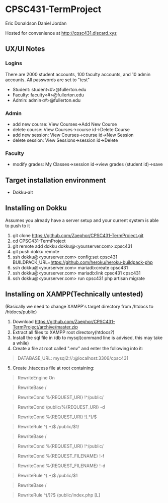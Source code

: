 # CPSC431-TermProject
Eric Donaldson
Daniel Jordan

Hosted for convenience at http://cpsc431.discard.xyz

## UX/UI Notes
### Logins
There are 2000 student accounts, 100 faculty accounts, and 10 admin accounts. All passwords are set to "test"

* Student: student<#>@fullerton.edu
* Faculty: faculty<#>@fullerton.edu
* Admin: admin<#>@fullerton.edu

### Admin

* add new course:
 View Courses->Add New Course
* delete course:
 View Courses->course id->Delete Course
* add new session:
 View Courses->course id->New Session
* delete session:
 View Sessions->session id->Delete

### Faculty
* modify grades:
 My Classes->session id->view grades (student id)->save

## Target installation environment
* Dokku-alt

## Installing on Dokku
Assumes you already have a server setup and your current system is able to push to it
1. git clone https://github.com/Zaephor/CPSC431-TermProject.git
2. cd CPSC431-TermProject
3. git remote add dokku dokku@<yourserver.com>:cpsc431
4. git push dokku remote
5. ssh dokku@<yourserver.com> config:set cpsc431 BUILDPACK_URL=https://github.com/heroku/heroku-buildpack-php
6. ssh dokku@<yourserver.com> mariadb:create cpsc431
7. ssh dokku@<yourserver.com> mariadb:link cpsc431 cpsc431
8. ssh dokku@<yourserver.com> run cpsc431 php artisan migrate

## Installing on XAMPP(Technically untested)
(Basically we need to change XAMPP's target directory from /htdocs to /htdocs/public)
1. Download https://github.com/Zaephor/CPSC431-TermProject/archive/master.zip
2. Extract all files to XAMPP root directory(htdocs?)
3. Install the sql file in /db to mysql(command line is advised, this may take a while)
4. Create a file at root called ".env" and enter the following into it:

> DATABASE_URL:   mysql2://<user>:<password>@localhost:3306/cpsc431

5. Create .htaccess file at root containing:

> RewriteEngine On

>  RewriteBase /

>  RewriteCond %{REQUEST_URI} !^/public/

>  RewriteCond /public/%{REQUEST_URI} -d

>  RewriteCond %{REQUEST_URI} !(.*)/$

>  RewriteRule ^(.*)$ /public/$1/

>  RewriteBase /

>  RewriteCond %{REQUEST_URI} !^/public/

>  RewriteCond %{REQUEST_FILENAME} !-f

>  RewriteCond %{REQUEST_FILENAME} !-d

>  RewriteRule ^(.*)$ /public/$1

>  RewriteBase /

>  RewriteRule ^(/)?$ /public/index.php [L]
